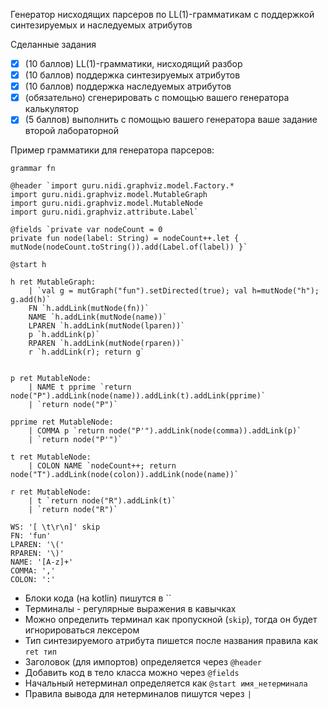 Генератор нисходящих парсеров по LL(1)-грамматикам с поддержкой синтезируемых и наследуемых атрибутов

Сделанные задания
- [x] (10 баллов) LL(1)-грамматики, нисходящий разбор
- [x] (10 баллов) поддержка синтезируемых атрибутов
- [x] (10 баллов) поддержка наследуемых атрибутов
- [x] (обязательно) сгенерировать с помощью вашего генератора калькулятор
- [x] (5 баллов) выполнить с помощью вашего генератора ваше задание второй лабораторной

Пример грамматики для генератора парсеров:
```
grammar fn

@header `import guru.nidi.graphviz.model.Factory.*
import guru.nidi.graphviz.model.MutableGraph
import guru.nidi.graphviz.model.MutableNode
import guru.nidi.graphviz.attribute.Label`

@fields `private var nodeCount = 0
private fun node(label: String) = nodeCount++.let { mutNode(nodeCount.toString()).add(Label.of(label)) }`

@start h

h ret MutableGraph:
    | `val g = mutGraph("fun").setDirected(true); val h=mutNode("h"); g.add(h)`
    FN `h.addLink(mutNode(fn))`
    NAME `h.addLink(mutNode(name))`
    LPAREN `h.addLink(mutNode(lparen))`
    p `h.addLink(p)`
    RPAREN `h.addLink(mutNode(rparen))`
    r `h.addLink(r); return g`


p ret MutableNode:
    | NAME t pprime `return node("P").addLink(node(name)).addLink(t).addLink(pprime)`
    | `return node("P")`

pprime ret MutableNode:
    | COMMA p `return node("P'").addLink(node(comma)).addLink(p)`
    | `return node("P'")`

t ret MutableNode:
    | COLON NAME `nodeCount++; return node("T").addLink(node(colon)).addLink(node(name))`

r ret MutableNode:
    | t `return node("R").addLink(t)`
    | `return node("R")`

WS: '[ \t\r\n]' skip
FN: 'fun'
LPAREN: '\('
RPAREN: '\)'
NAME: '[A-z]+'
COMMA: ','
COLON: ':'
```

- Блоки кода (на kotlin) пишутся в ``
- Терминалы - регулярные выражения в кавычках
- Можно определить терминал как пропускной (`skip`), тогда он будет игнорироваться лексером
- Тип синтезируемого атрибута пишется после названия правила как `ret тип`
- Заголовок (для импортов) определяется через `@header`
- Добавить код в тело класса можно через `@fields`
- Начальный нетерминал определяется как `@start имя_нетерминала`
- Правила вывода для нетерминалов пишутся через `|`
